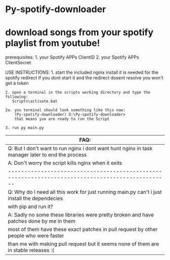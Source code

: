 # Py-spotify-downloader
# download songs from your spotify playlist from youtube!


prerequisites:
    1. your Spotify APPs ClientID
    2. your Spotify APPs ClientSecret
    
USE INSTRUCTIONS:
    1. start the included nginx install it is needed for the spotify redirect
       if you dont start it and the redirect dosent resolve you won't get a token
    
    2. open a terminal in the scripts working directory and type the following:
       Scripts\activate.bat
    
    2a. you terminal should look something like this now:
        (Py-spotify-downloader) D:\Py-spotify-downloader>
        that means yuo are ready to run the Script
    
    3. run py main.py

   | FAQ:                                                                                            |
   | ------------------------------------------------------------------------------------------------|
   | Q: But I don't want to run nginx i dont want hunt nginx in task manager later to end the process|
   | A: Don't worry the script kills nginx when it exits                                             |
   | ------------------------------------------------------------------------------------------------|
   | Q: Why do I need all this work for just running main.py can't i just install the dependecies    |
   |    with pip and run it?                                                                         |
   | A: Sadly no some these libraries were pretty broken and have patches done by me in them         |
   |    most of them have these exact patches in pull request by other people who were faster        |
   |    than me with making pull request but it seems none of them are in stable releases :(         |
